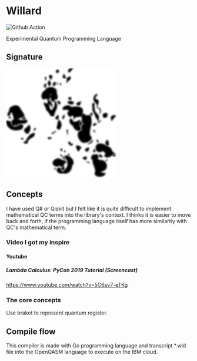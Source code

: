 # Willard
![Github Action](https://github.com/cfr2ak/Willard/workflows/Go/badge.svg)

Experimental Quantum Programming Language

## Signature
![Signature of the cat F.D.C. Willard](sig.png)

## Concepts
I have used Q# or Qiskit but I felt like it is quite difficult to implement mathematical QC terms into the library's context.
I thinks it is easier to move back and forth, if the programming language itself has more similarity with QC's mathematical
term.

### Video I got my inspire
#### Youtube 
##### Lambda Calculus: PyCon 2019 Tutorial (Screencast)
https://www.youtube.com/watch?v=5C6sv7-eTKg

### The core concepts
Use braket to represent quantum register.

## Compile flow
This compiler is made with Go programming language and transcript *.wld file into the OpenQASM language to execute on the IBM cloud.

